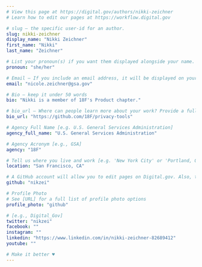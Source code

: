 ```yaml
---
# View this page at https://digital.gov/authors/nikki-zeichner
# Learn how to edit our pages at https://workflow.digital.gov

# slug — the specific user-id for an author.
slug: nikki-zeichner
display_name: "Nikki Zeichner"
first_name: "Nikki"
last_name: "Zeichner"

# List your pronoun(s) if you want them displayed alongside your name. If blank, we'll use just your name. Learn more http://mypronouns.org
pronoun: "she/her"

# Email — If you include an email address, it will be displayed on your profile page
email: "nicole.zeichner@gsa.gov"

# Bio — keep it under 50 words
bio: "Nikki is a member of 18F's Product chapter."

# bio_url — Where can people learn more about your work? Provide a full URL [e.g. 'https://www.example.gov/']
bio_url: "https://github.com/18F/privacy-tools"

# Agency Full Name [e.g. U.S. General Services Administration]
agency_full_name: "U.S. General Services Administration"

# Agency Acronym [e.g., GSA]
agency: "18F"

# Tell us where you live and work [e.g. 'New York City' or 'Portland, OR']
location: "San Francisco, CA"

# A GitHub account will allow you to edit pages on Digital.gov. Also, the image used in your GitHub account can be used to populate your digital.gov profile photo. Learn more about getting a Github account at [URL]
github: "nikzei"

# Profile Photo
# See [URL] for a full list of profile photo options
profile_photo: "github"

# [e.g., Digital_Gov]
twitter: "nikzei"
facebook: ""
instagram: ""
linkedin: "https://www.linkedin.com/in/nikki-zeichner-82689412"
youtube: ""

# Make it better ♥
---
```

